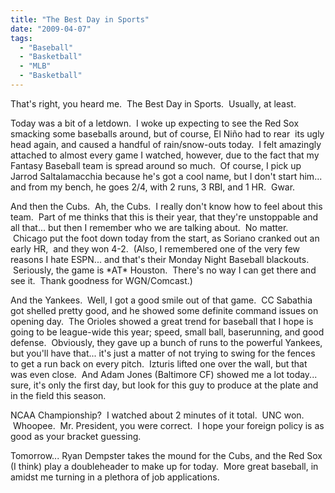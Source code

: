```yaml
---
title: "The Best Day in Sports"
date: "2009-04-07"
tags:
  - "Baseball"
  - "Basketball"
  - "MLB"
  - "Basketball"
---
```


That's right, you heard me.  The Best Day in Sports.  Usually, at least.

Today was a bit of a letdown.  I woke up expecting to see the Red Sox smacking some baseballs around, but of course, El Niño had to rear  its ugly head again, and caused a handful of rain/snow-outs today.  I felt amazingly attached to almost every game I watched, however, due to the fact that my Fantasy Baseball team is spread around so much.  Of course, I pick up Jarrod Saltalamacchia because he's got a cool name, but I don't start him... and from my bench, he goes 2/4, with 2 runs, 3 RBI, and 1 HR.  Gwar.

And then the Cubs.  Ah, the Cubs.  I really don't know how to feel about this team.  Part of me thinks that this is their year, that they're unstoppable and all that... but then I remember who we are talking about.  No matter.  Chicago put the foot down today from the start, as Soriano cranked out an early HR,  and they won 4-2.  (Also, I remembered one of the very few reasons I hate ESPN... and that's their Monday Night Baseball blackouts.  Seriously, the game is \*AT\* Houston.  There's no way I can get there and see it.  Thank goodness for WGN/Comcast.)

And the Yankees.  Well, I got a good smile out of that game.  CC Sabathia got shelled pretty good, and he showed some definite command issues on opening day.  The Orioles showed a great trend for baseball that I hope is going to be league-wide this year; speed, small ball, baserunning, and good defense.  Obviously, they gave up a bunch of runs to the powerful Yankees, but you'll have that... it's just a matter of not trying to swing for the fences to get a run back on every pitch.  Izturis lifted one over the wall, but that was even close.  And Adam Jones (Baltimore CF) showed me a lot today... sure, it's only the first day, but look for this guy to produce at the plate and in the field this season.

NCAA Championship?  I watched about 2 minutes of it total.  UNC won.  Whoopee.  Mr. President, you were correct.  I hope your foreign policy is as good as your bracket guessing.

Tomorrow... Ryan Dempster takes the mound for the Cubs, and the Red Sox (I think) play a doubleheader to make up for today.  More great baseball, in amidst me turning in a plethora of job applications.
